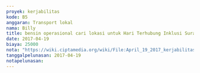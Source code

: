 ```yaml
---
proyek: kerjabilitas
kode: B5
anggaran: Transport lokal
nama: Billy
title: bensin operasional cari lokasi untuk Hari Terhubung Inklusi Surabaya
date: 2017-04-19
biaya: 25000
nota: "https://wiki.ciptamedia.org/wiki/File:April_19_2017_kerjabilitas_B5_bensin_billy.jpg"
tanggalpelunasan: 2017-04-19
notapelunasan:
---
```


